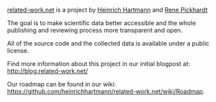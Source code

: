 [related-work.net](http://related-work.net) is a project by [Heinrich Hartmann](http://www.heinrichhartmann.com) and [Rene Pickhardt](http://www.rene-pickhardt.de) 

The goal is to make scientific data better accessible and the whole publishing and reviewing process more transparent and open.

All of the source code and the collected data is available under a public license.

Find more information about this project in our initial blogpost at: http://blog.related-work.net/

Our roadmap can be found in our wiki: https://github.com/heinrichhartmann/related-work.net/wiki/Roadmap.

